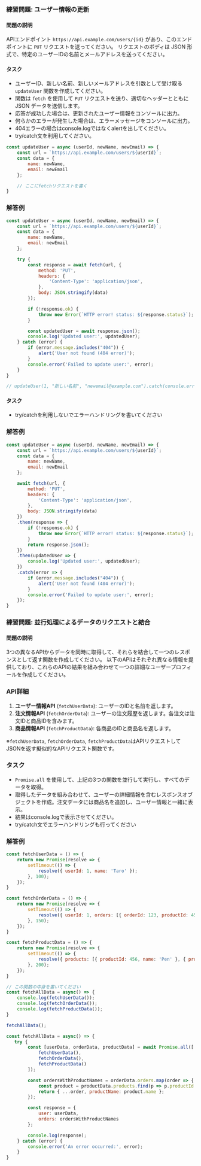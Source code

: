 ### 練習問題: ユーザー情報の更新

#### 問題の説明

APIエンドポイント `https://api.example.com/users/{id}` があり、このエンドポイントに `PUT` リクエストを送ってください。
リクエストのボディは JSON 形式で、特定のユーザーIDの名前とメールアドレスを送ってください。

#### タスク

- ユーザーID、新しい名前、新しいメールアドレスを引数として受け取る `updateUser` 関数を作成してください。
- 関数は `fetch` を使用して `PUT` リクエストを送り、適切なヘッダーとともに JSON データを送信します。
- 応答が成功した場合は、更新されたユーザー情報をコンソールに出力。
- 何らかのエラーが発生した場合は、エラーメッセージをコンソールに出力。
- 404エラーの場合はconsole.logではなくalertを出してください。
- try/catch文を利用してください。

```javascript
const updateUser = async (userId, newName, newEmail) => {
    const url = `https://api.example.com/users/${userId}`;
    const data = {
        name: newName,
        email: newEmail
    };

    // ここにfetchリクエストを書く
}
```


### 解答例

```javascript
const updateUser = async (userId, newName, newEmail) => {
    const url = `https://api.example.com/users/${userId}`;
    const data = {
        name: newName,
        email: newEmail
    };

    try {
        const response = await fetch(url, {
            method: 'PUT',
            headers: {
                'Content-Type': 'application/json',
            },
            body: JSON.stringify(data)
        });

        if (!response.ok) {
            throw new Error(`HTTP error! status: ${response.status}`);
        }

        const updatedUser = await response.json();
        console.log('Updated user:', updatedUser);
    } catch (error) {
        if (error.message.includes("404")) {
            alert('User not found (404 error)');
        }
        console.error('Failed to update user:', error);
    }
}

// updateUser(1, "新しい名前", "newemail@example.com").catch(console.error);
```


#### タスク
- try/catchを利用しないでエラーハンドリングを書いてください

### 解答例

```javascript
const updateUser = async (userId, newName, newEmail) => {
    const url = `https://api.example.com/users/${userId}`;
    const data = {
        name: newName,
        email: newEmail
    };

    await fetch(url, {
        method: 'PUT',
        headers: {
            'Content-Type': 'application/json',
        },
        body: JSON.stringify(data)
    })
    .then(response => {
        if (!response.ok) {
            throw new Error(`HTTP error! status: ${response.status}`);
        }
        return response.json();
    })
    .then(updatedUser => {
        console.log('Updated user:', updatedUser);
    })
    .catch(error => {
        if (error.message.includes("404")) {
            alert('User not found (404 error)');
        }
        console.error('Failed to update user:', error);
    });
}
```


### 練習問題: 並行処理によるデータのリクエストと結合

#### 問題の説明

3つの異なるAPIからデータを同時に取得して、それらを結合して一つのレスポンスとして返す関数を作成してください。
以下のAPIはそれぞれ異なる情報を提供しており、これらのAPIの結果を組み合わせて一つの詳細なユーザープロフィールを作成してください。

### API詳細

1. **ユーザー情報API** (`fetchUserData`): ユーザーのIDと名前を返します。
2. **注文情報API** (`fetchOrderData`): ユーザーの注文履歴を返します。各注文は注文IDと商品IDを含みます。
3. **商品情報API** (`fetchProductData`): 各商品のIDと商品名を返します。

※`fetchUserData`, `fetchOrderData`, `fetchProductData`はAPIリクエストしてJSONを返す擬似的なAPIリクエスト関数です。

### タスク
- `Promise.all` を使用して、上記の3つの関数を並行して実行し、すべてのデータを取得。
- 取得したデータを組み合わせて、ユーザーの詳細情報を含むレスポンスオブジェクトを作成。注文データには商品名を追加し、ユーザー情報と一緒に表示。
- 結果はconsole.logで表示させてください。
- try/catch文でエラーハンドリングも行ってください


### 解答例

```javascript
const fetchUserData = () => {
    return new Promise(resolve => {
        setTimeout(() => {
            resolve({ userId: 1, name: 'Taro' });
        }, 100);
    });
}

const fetchOrderData = () => {
    return new Promise(resolve => {
        setTimeout(() => {
            resolve({ userId: 1, orders: [{ orderId: 123, productId: 456 }, { orderId: 124, productId: 789 }] });
        }, 150);
    });
}

const fetchProductData = () => {
    return new Promise(resolve => {
        setTimeout(() => {
            resolve({ products: [{ productId: 456, name: 'Pen' }, { productId: 789, name: 'Notebook' }] });
        }, 200);
    });
}

// この関数の中身を書いてください
const fetchAllData = async() => {
    console.log(fetchUserData());
    console.log(fetchOrderData());
    console.log(fetchProductData());
}

fetchAllData();
```


```javascript
const fetchAllData = async() => {
   try {
        const [userData, orderData, productData] = await Promise.all([
            fetchUserData(),
            fetchOrderData(),
            fetchProductData()
        ]);

        const ordersWithProductNames = orderData.orders.map(order => {
            const product = productData.products.find(p => p.productId === order.productId);
            return { ...order, productName: product.name };
        });

        const response = {
            user: userData,
            orders: ordersWithProductNames
        };

        console.log(response);
    } catch (error) {
        console.error('An error occurred:', error);
    }
}
```